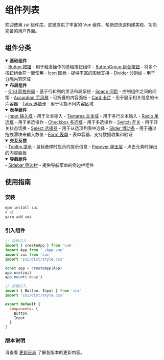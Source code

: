 # 组件列表

欢迎使用 zui 组件库。这里提供了丰富的 Vue 组件，帮助您快速构建美观、功能完备的用户界面。

## 组件分类

<details open>
<summary><strong>基础组件</strong></summary>
- <a href="./Button">Button 按钮</a> - 用于触发操作的基础按钮组件
- <a href="./ButtonGroup">ButtonGroup 组合按钮</a> - 将多个按钮组合在一起使用
- <a href="./Icon">Icon 图标</a> - 提供丰富的图标支持
- <a href="./Divider">Divider 分割线</a> - 用于分隔内容区域
</details>

<details open>
<summary><strong>布局组件</strong></summary>
- <a href="./grid">Grid 网格布局</a> - 基于行和列的灵活布局系统
- <a href="./Space">Space 间距</a> - 控制组件之间的间距
- <a href="./Accordion">Accordion 手风琴</a> - 可折叠的内容面板
- <a href="./Card">Card 卡片</a> - 用于展示相关信息的卡片容器
- <a href="./Tabs">Tabs 选项卡</a> - 用于切换不同内容区域
</details>

<details open>
<summary><strong>表单组件</strong></summary>
- <a href="./input">Input 输入框</a> - 用于文本输入
- <a href="./Textarea">Textarea 文本域</a> - 用于多行文本输入
- <a href="./Radio">Radio 单选框</a> - 用于单选操作
- <a href="./Checkbox">Checkbox 多选框</a> - 用于多选操作
- <a href="./Switch">Switch 开关</a> - 用于开关状态切换
- <a href="./Select">Select 选择器</a> - 用于从选项列表中选择
- <a href="./Slider">Slider 滑动条</a> - 用于通过拖拽滑块来输入数值
- <a href="./Form">Form 表单</a> - 表单容器，支持数据收集和验证
</details>

<details open>
<summary><strong>交互反馈</strong></summary>
- <a href="./Tooltip">Tooltip 提示</a> - 鼠标悬停时显示的提示信息
- <a href="./Popover">Popover 弹出层</a> - 点击元素时弹出的内容面板
</details>

<details open>
<summary><strong>导航组件</strong></summary>
- <a href="./Sidebar">Sidebar 侧边栏</a> - 提供导航菜单的侧边栏组件
</details>

## 使用指南

### 安装

```bash
npm install zui
# 或
yarn add zui
```

### 引入组件

```javascript
// 全局引入
import { createApp } from 'vue'
import App from './App.vue'
import zui from 'zui'
import 'zui/dist/style.css'

const app = createApp(App)
app.use(zui)
app.mount('#app')

// 按需引入
import { Button, Input } from 'zui'
import 'zui/dist/style.css'

export default {
  components: {
    Button,
    Input
  }
}
```

### 版本说明

请查看 <a href="/update/0.0.6">更新日志</a> 了解各版本的更新内容。